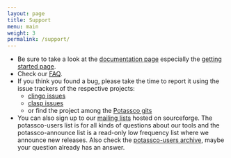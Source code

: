 ```yaml
---
layout: page
title: Support
menu: main
weight: 3
permalink: /support/
---
```


- Be sure to take a look at the [documentation page](/doc/) especially the [getting started page](/doc/start).
- Check our [FAQ](/doc/faq/).
- If you think you found a bug,
  please take the time to report it using the issue trackers of the respective projects:
  - [clingo issues](https://github.com/potassco/clingo/issues)
  - [clasp issues](https://github.com/potassco/clasp/issues)
  - or find the project among the [Potassco gits](https://github.com/potassco)
- You can also sign up to our [mailing lists](https://sourceforge.net/p/potassco/mailman/) hosted on sourceforge.
  The potassco-users list is for all kinds of questions about our tools 
  and the potassco-announce list is a read-only low frequency list where we announce new releases.
  Also check the [potassco-users archive](https://sourceforge.net/p/potassco/mailman/potassco-users/), maybe your question already has an answer.
